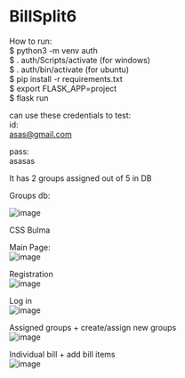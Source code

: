 # BillSplit6

How to run:  
$ python3 -m venv auth  
$ . auth/Scripts/activate (for windows)  
$ . auth/bin/activate (for ubuntu)  
$ pip install -r requirements.txt  
$ export FLASK_APP=project  
$ flask run

can use these credentials to test:  
id:  
asas@gmail.com

pass:  
asasas

It has 2 groups assigned out of 5 in DB

Groups db:

![image](https://user-images.githubusercontent.com/26854208/214595857-e6de2c11-5436-47a6-88a2-bd5c1a0af89b.png)

CSS Bulma




Main Page:  
![image](https://user-images.githubusercontent.com/26854208/215555897-8b5e8e2c-2e54-4d82-83a5-94ed1914d87d.png)
  
Registration  
![image](https://user-images.githubusercontent.com/26854208/215556063-114e4a9e-9326-4114-8840-3e343cf1b4e9.png)
  
Log in  
![image](https://user-images.githubusercontent.com/26854208/215556341-e0567d7b-8357-4c63-894d-29eb11da1f42.png)
  
Assigned groups + create/assign new groups  
![image](https://user-images.githubusercontent.com/26854208/215556526-a53a3f94-93fb-4e8c-b1ad-973c6a8c5a47.png)
  
Individual bill + add bill items  
![image](https://user-images.githubusercontent.com/26854208/215556638-3e0639d4-511f-431d-a925-99c4a886c134.png)







